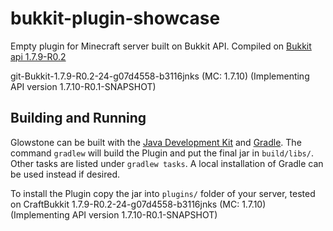 bukkit-plugin-showcase
==================

Empty plugin for Minecraft server built on Bukkit API.
Compiled on [Bukkit api 1.7.9-R0.2](https://github.com/Bukkit/Bukkit/tree/1.7.9-R0.2)

git-Bukkit-1.7.9-R0.2-24-g07d4558-b3116jnks (MC: 1.7.10) (Implementing API version 1.7.10-R0.1-SNAPSHOT)


Building and Running
--------------------
Glowstone can be built with the
[Java Development Kit](http://oracle.com/technetwork/java/javase/downloads) and [Gradle](http://gradle.org).
The command `gradlew` will build the Plugin and put the final jar in `build/libs/`. Other tasks are listed under `gradlew tasks`.
A local installation of Gradle can be used instead if desired.

To install the Plugin copy the jar into `plugins/` folder of your server, tested on CraftBukkit 1.7.9-R0.2-24-g07d4558-b3116jnks (MC: 1.7.10) (Implementing API version 1.7.10-R0.1-SNAPSHOT)
